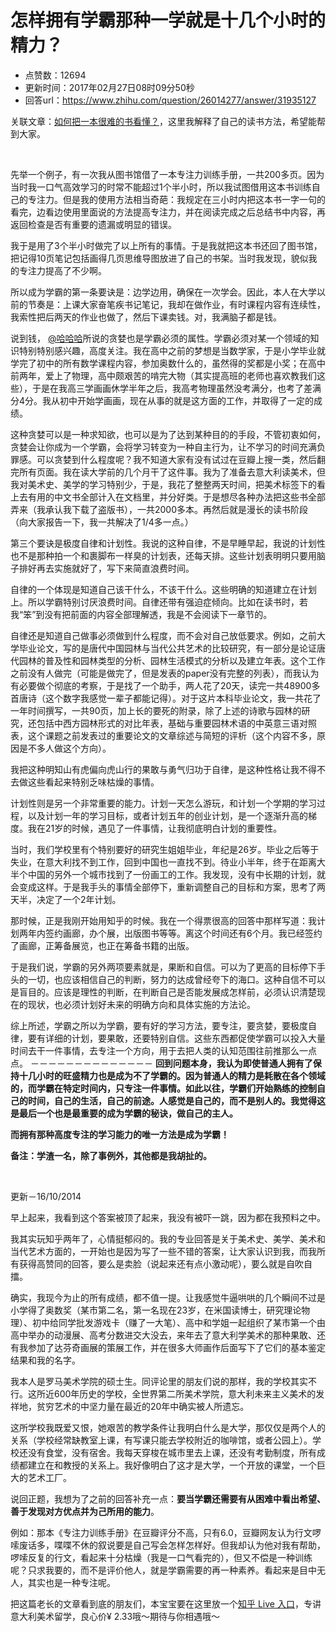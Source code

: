 # 怎样拥有学霸那种一学就是十几个小时的精力？
- 点赞数：12694
- 更新时间：2017年02月27日08时09分50秒
- 回答url：https://www.zhihu.com/question/26014277/answer/31935127
<body>
 <p data-pid="lM5AlgxQ">关联文章：<a href="https://www.zhihu.com/question/56255986/answer/148704268" class="internal">如何把一本很难的书看懂？</a>，这里我解释了自己的读书方法，希望能帮到大家。</p>
 <br>
 <p data-pid="xgtxk6Eo">先举一个例子，有一次我从图书馆借了一本专注力训练手册，一共200多页。因为当时我一口气高效学习的时常不能超过1个半小时，所以我试图借用这本书训练自己的专注力。但是我的使用方法相当奇葩：我规定在三小时内把这本书一字一句的看完，边看边使用里面说的方法提高专注力，并在阅读完成之后总结书中内容，再返回检查是否有重要的遗漏或明显的错误。</p>
 <p data-pid="GL5ujiGS">我于是用了3个半小时做完了以上所有的事情。于是我就把这本书还回了图书馆，把记得10页笔记包括画得几页思维导图放进了自己的书架。当时我发现，貌似我的专注力提高了不少啊。</p>
 <p data-pid="E9QBQKyC">所以成为学霸的第一条要诀是：边学边用，确保在一次学会。因此，本人在大学以前的节奏是：上课大家奋笔疾书记笔记，我却在做作业，有时课程内容有连续性，我索性把后两天的作业也做了，然后下课卖钱。对，我满脑子都是钱。</p>
 <p data-pid="YIrNQpE_">说到钱， <a class="member_mention" href="https://www.zhihu.com/people/1d6ef0bd7eabd3c994dcc586d9a9a9c0" data-hash="1d6ef0bd7eabd3c994dcc586d9a9a9c0" data-hovercard="p$b$1d6ef0bd7eabd3c994dcc586d9a9a9c0">@哈哈哈</a>所说的贪婪也是学霸必须的属性。学霸必须对某一个领域的知识特别特别感兴趣，高度关注。我在高中之前的梦想是当数学家，于是小学毕业就学完了初中的所有数学课程内容，参加奥数什么的，虽然得的奖都是小奖；在高中前两年，爱上了物理，高中颇艰苦的啃完大物（其实提高班的老师也喜欢教我们这些），于是在我高三学画画休学半年之后，我高考物理虽然没考满分，也考了差满分4分。我从初中开始学画画，现在从事的就是这方面的工作，并取得了一定的成绩。</p>
 <p data-pid="71z-TlfA">这种贪婪可以是一种求知欲，也可以是为了达到某种目的的手段，不管初衷如何，贪婪会让你成为一个学霸，会将学习转变为一种自主行为，让不学习的时间充满负罪感。可以贪婪到什么程度呢？我不知道大家有没有试过在豆瓣上搜一类，然后翻完所有页面。我在读大学前的几个月干了这件事。我为了准备去意大利读美术，但我对美术史、美学的学习特别少，于是，我花了整整两天时间，把美术标签下的看上去有用的中文书全部计入在文档里，并分好类。于是想尽各种办法把这些书全部弄来（我承认我下载了盗版书），一共2000多本。再然后就是漫长的读书阶段（向大家报告一下，我一共解决了1/4多一点。）</p>
 <p data-pid="Mh8tk10J">第三个要诀是极度自律和计划性。我说的这种自律，不是早睡早起，我说的计划性也不是那种拍一个和裹脚布一样臭的计划表，还每天排。这些计划表明明只要用脑子排好再去实施就好了，写下来简直浪费时间。</p>
 <p data-pid="L4vYmLKf">自律的一个体现是知道自己该干什么，不该干什么。这些明确的知道建立在计划上。所以学霸特别讨厌浪费时间。自律还带有强迫症倾向。比如在读书时，若我“笨”到没有把前面的内容全部理解透，我是不会阅读下一章节的。</p>
 <p data-pid="KweBmkzV">自律还是知道自己做事必须做到什么程度，而不会对自己放低要求。例如，之前大学毕业论文，写的是唐代中国园林与当代公共艺术的比较研究，有一部分是论证唐代园林的普及性和园林类型的分析、园林生活模式的分析以及建立年表。这个工作之前没有人做完（可能是做完了，但是发表的paper没有完整的列表），而我认为有必要做个彻底的考察，于是找了一个助手，两人花了20天，读完一共48900多首唐诗（这个数字我感觉一辈子都能记得）。对于这片本科毕业论文，我一共花了一年时间撰写，一共90页，加上长的要死的附录，除了上述的诗歌与园林的研究，还包括中西方园林形式的对比年表，基础与重要园林术语的中英意三语对照表，这个课题之前发表过的重要论文的文章综述与简短的评析（这个内容不多，原因是不多人做这个方向）。</p>
 <p data-pid="SfW_F3So">我把这种明知山有虎偏向虎山行的果敢与勇气归功于自律，是这种性格让我不得不去做这些看起来特别乏味枯燥的事情。</p>
 <p data-pid="7hsRI--m">计划性则是另一个非常重要的能力。计划一天怎么游玩，和计划一个学期的学习过程，以及计划一年的学习目标，或者计划五年的创业计划，是一个逐渐升高的梯度。我在21岁的时候，遇见了一件事情，让我彻底明白计划的重要性。</p>
 <p data-pid="fOxmfMBU">当时，我们学校里有个特别要好的研究生姐姐毕业，年纪是26岁。毕业之后等于失业，在意大利找不到工作，回到中国也一直找不到。待业小半年，终于在距离大半个中国的另外一个城市找到了一份画工的工作。我发现，没有中长期的计划，就会变成这样。于是我手头的事情全部停下，重新调整自己的目标和方案，思考了两天半，决定了一个2年计划。</p>
 <p data-pid="NvL9PdxZ">那时候，正是我刚开始用知乎的时候。我在一个得票很高的回答中那样写道：我计划两年内签约画廊，办个展，出版图书等等。离这个时间还有6个月。我已经签约了画廊，正筹备展览，也正在筹备书籍的出版。</p>
 <p data-pid="LQdQenwi">于是我们说，学霸的另外两项要素就是，果断和自信。可以为了更高的目标停下手头的一切，也应该相信自己的判断，努力的达成曾经夸下的海口。这种自信不可以是盲目的。应该是理性的判断，在判断自己是否能发展成怎样前，必须认识清楚现在的现状，也必须计划好未来的明确方向和具体实施的方法论。</p>
 <p data-pid="eoUn6oCQ">综上所述，学霸之所以为学霸，要有好的学习方法，要专注，要贪婪，要极度自律，要有详细的计划，要果敢，还要特别自信。这些东西都促使学霸可以投入大量时间去干一件事情，去专注一个方向，用于去把人类的认知范围往前推那么一点点。 －－－－－－－－－－－－－－ <b>回到问题本身，我认为即使普通人拥有了保持十几小时的旺盛精力也是成为不了学霸的。因为普通人的精力是耗散在各个领域的，而学霸在特定时间内，只专注一件事情。如此以往，学霸们开始熟练的控制自己的时间，自己的生活，自己的前途。人感觉是自己的，而不是别人的。我觉得这是最后一个也是最重要的成为学霸的秘诀，做自己的主人。</b></p>
 <p data-pid="GraHkeQz"><b>而拥有那种高度专注的学习能力的唯一方法是成为学霸！</b></p>
 <p data-pid="J9tOrm0s"><b>备注：学渣一名，除了事例外，其他都是我胡扯的。</b></p>
 <br>
 <p data-pid="tBjHaw6P">更新－16/10/2014</p>
 <p data-pid="869DaJUW">早上起来，我看到这个答案被顶了起来，我没有被吓一跳，因为都在我预料之中。</p>
 <p data-pid="6OoSyEGS">我其实玩知乎两年了，心情挺郁闷的。我的专业回答是关于美术史、美学、美术和当代艺术方面的，一开始也是因为写了一些不错的答案，让大家认识到我，而我所有获得高赞同的回答，要么是卖脸（说起来还有点小激动呢），要么就是自吹自擂。</p>
 <p data-pid="4NVZyO-D">确实，我现今为止的所有成绩，都不值一提。让我感觉牛逼哄哄的几个瞬间不过是小学得了奥数奖（某市第二名，第一名现在23岁，在米国读博士，研究理论物理）、初中给同学批发游戏卡（赚了一大笔）、高中和学姐一起组织了某市第一个由高中举办的动漫展、高考分数进交大没去，来年去了意大利学美术的那种果敢、还有我参加了达芬奇画展的策展工作，并在很多大师画作后面写下了它们的基本鉴定结果和我的名字。</p>
 <p data-pid="zmKW_F8h">我本人是罗马美术学院的硕士生。同评论里的朋友们说的那样，我的学校其实不行。这所近600年历史的学校，全世界第二所美术学院，意大利未来主义美术的发祥地，贫穷艺术的中坚力量在最近的20年中确实被人所遗忘。</p>
 <p data-pid="fGFjXm3m">这所学校我既爱又恨，她艰苦的教学条件让我明白什么是大学，那仅仅是两个人的关系（学校经常缺教室上课，有写课只能去学校附近的咖啡馆，或者公园上）。学校还没有食堂，没有宿舍。我每天穿梭在城市里去上课，还没有考勤制度，所有成绩都建立在和教授的关系上。我好像明白了这才是大学，一个开放的课堂，一个巨大的艺术工厂。</p>
 <p data-pid="jAw6qFib">说回正题，我想为了之前的回答补充一点：<b>要当学霸还需要有从困难中看出希望、善于发现对方优点并为己所用的能力</b>。</p>
 <p data-pid="PBpxsvgW">例如：那本《专注力训练手册》在豆瓣评分不高，只有6.0，豆瓣网友认为行文啰嗦废话多，喋喋不休的叙说要是自己写会怎样怎样好。但我却认为他对我有帮助，啰嗦反复的行文，看起来十分枯燥（我是一口气看完的），但又不偿是一种训练呢？只求我要的，而不是评价他人，就是学霸需要的再一种素养。看起来是目中无人，其实也是一种专注呢。</p>
 <p data-pid="IHIhfmhb">把这篇老长的文章看到底的朋友们，本宝宝要在这里放一个<a href="https://zhihu.com/lives/770385998013009920?utm_campaign=zhihulive&amp;utm_source=zhihucolumn&amp;utm_medium=Livecolumn" class="internal">知乎 Live 入口</a>，专讲意大利美术留学，良心价¥ 2.33哦～期待与你相遇哦～</p>
</body>